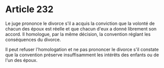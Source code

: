 # Article 232

Le juge prononce le divorce s'il a acquis la conviction que la volonté de chacun des époux est réelle et que chacun d'eux a donné librement son accord. Il homologue, par la même décision, la convention réglant les conséquences du divorce.

Il peut refuser l'homologation et ne pas prononcer le divorce s'il constate que la convention préserve insuffisamment les intérêts des enfants ou de l'un des époux.
